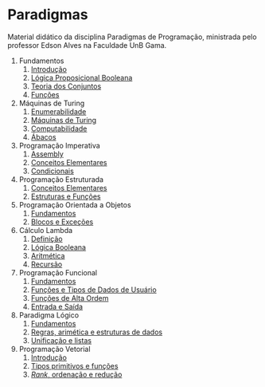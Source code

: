 # Paradigmas

Material didático da disciplina Paradigmas de Programação, ministrada pelo professor Edson Alves na Faculdade UnB Gama.

1. Fundamentos
    1. [Introdução](Fundamentos/introducao/introducao.pdf)
    1. [Lógica Proposicional Booleana](Fundamentos/logica_booleana/logica_booleana.pdf)
    1. [Teoria dos Conjuntos](Fundamentos/teoria_dos_conjuntos/teoria_dos_conjuntos.pdf)
    1. [Funções](Fundamentos/funcoes/funcoes.pdf)
1. Máquinas de Turing
    1. [Enumerabilidade](Maquinas_de_Turing/slides/enumerabilidade/enumerabilidade.pdf)
    1. [Máquinas de Turing](Maquinas_de_Turing/slides/maquinas_de_turing/maquinas_de_turing.pdf)
    1. [Computabilidade](Maquinas_de_Turing/slides/computabilidade/computabilidade.pdf)
    1. [Ábacos](Maquinas_de_Turing/slides/abacos/abacos.pdf)
1. Programação Imperativa
    1. [Assembly](Programacao_Imperativa/slides/assembly/assembly.pdf)
    1. [Conceitos Elementares](Programacao_Imperativa/slides/conceitos_elementares/conceitos_elementares.pdf)
    1. [Condicionais](Programacao_Imperativa/slides/condicionais/condicionais.pdf)
1. Programação Estruturada
    1. [Conceitos Elementares](Programacao_Estruturada/slides/conceitos_elementares/conceitos_elementares.pdf)
    1. [Estruturas e Funções](Programacao_Estruturada/slides/estruturas_e_funcoes/estruturas_e_funcoes.pdf)
1. Programação Orientada a Objetos
    1. [Fundamentos](Orientacao_a_Objetos/slides/small_talk/small_talk.pdf)
    1. [Blocos e Exceções](Orientacao_a_Objetos/slides/blocos_e_excecoes/blocos_e_excecoes.pdf)
1. Cálculo Lambda
    1. [Definição](Lambda_Calculus/slides/definicao/definicao.pdf)
    1. [Lógica Booleana](Lambda_Calculus/slides/logica_booleana/logica_booleana.pdf)
    1. [Aritmética](Lambda_Calculus/slides/aritmetica/aritmetica.pdf)
    1. [Recursão](Lambda_Calculus/slides/recursao/recursao.pdf)
1. Programação Funcional
    1. [Fundamentos](Programacao_Funcional/slides/fundamentos/fundamentos.pdf)
    1. [Funções e Tipos de Dados de Usuário](Programacao_Funcional/slides/funcoes/funcoes.pdf)
    1. [Funções de Alta Ordem](Programacao_Funcional/slides/alta_ordem/alta_ordem.pdf)
    1. [Entrada e Saída](Programacao_Funcional/slides/io/io.pdf)
1. Paradigma Lógico
    1. [Fundamentos](Paradigma_Logico/fundamentos/fundamentos.pdf)
    1. [Regras, arimética e estruturas de dados](Paradigma_Logico/regras/regras.pdf)
    1. [Unificação e listas](Paradigma_Logico/unificacao/unificacao.pdf)
1. Programação Vetorial
    1. [Introdução](Programacao_Vetorial/slides/introducao/introducao.pdf)
    1. [Tipos primitivos e funções](Programacao_Vetorial/slides/tipos_primitivos_e_funcoes/tipos_primitivos_e_funcoes.pdf)
    1. [_Rank_, ordenação e redução](Programacao_Vetorial/slides/rank_ordenacao_reducao/rank_ordenacao_reducao.pdf)

<!-- TODO:
    - Adicionar em Prolog:
        1. Estruturas de controle
        2. Linguagens naturais

Exercícios:

1. Paradigma Lógico
    1. [Wedding Woes](https://exercism.org/tracks/prolog/exercises/wedding-woes)
-->
